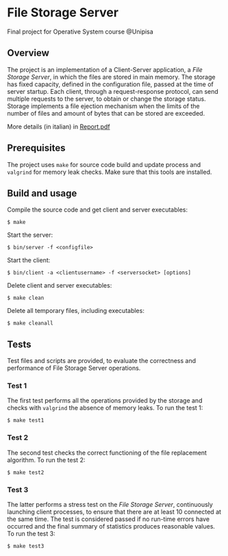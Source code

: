 # File Storage Server
Final project for Operative System course @Unipisa

## Overview
The project is an implementation of a Client-Server application, a *File Storage Server*, in which the files are stored in main memory. The storage has fixed capacity, defined in the configuration file, passed at the time of server startup. Each client, through a request-response protocol, can send multiple requests to the server, to obtain or change the storage status. Storage implements a file ejection mechanism when the limits of the number of files and amount of bytes that can be stored are exceeded.

More details (in italian) in [Report.pdf](https://github.com/fram112/file-storage-server/blob/04c12257844d7c4e82ed775527b82ebc2e764197/Report.pdf)

## Prerequisites
The project uses `make` for source code build and update process and `valgrind` for memory leak checks. Make sure that this tools are installed.

## Build and usage
Compile the source code and get client and server executables:
```
$ make
```
Start the server:
```
$ bin/server -f <configfile>
```
Start the client:
```
$ bin/client -a <clientusername> -f <serversocket> [options]
```
Delete client and server executables:
```
$ make clean
```
Delete all temporary files, including executables:
```
$ make cleanall
```

## Tests
Test files and scripts are provided, to evaluate the correctness and performance of File Storage Server operations.

### Test 1
The first test performs all the operations provided by the storage and checks with `valgrind` the absence of memory leaks. To run the test 1:
```
$ make test1
```
### Test 2
The second test checks the correct functioning of the file replacement algorithm. To run the test 2:
```
$ make test2
```
### Test 3
The latter performs a stress test on the *File Storage Server*, continuously launching client processes, to ensure that there are at least 10 connected at the same time. The test is considered passed if no run-time errors have occurred and the final summary of statistics produces reasonable values. To run the test 3:
```
$ make test3
```